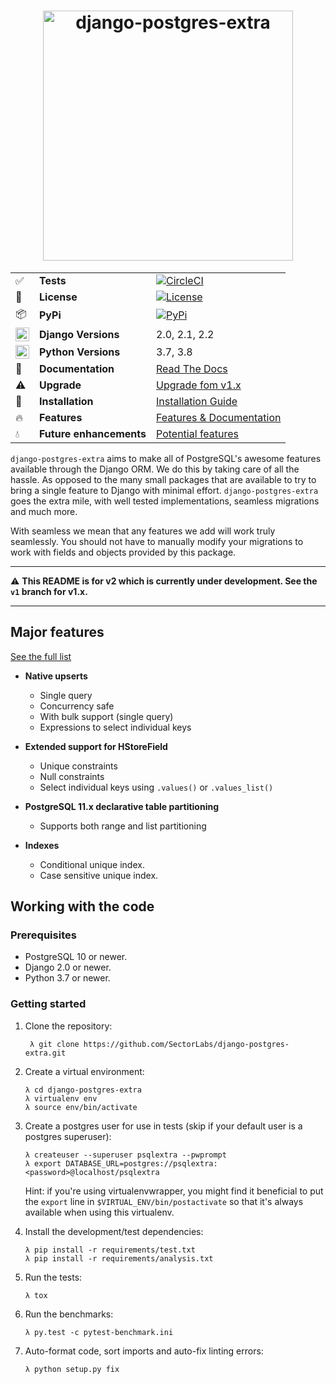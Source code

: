 <h1 align="center">
  <img width="400" src="https://i.imgur.com/79S6OVM.png" alt="django-postgres-extra">
</h1>
  
|  |  |  |
|--------------------|---------------------|-------------------------------------------------------------------------------------------------------------------------------------------------------------------------|
| :white_check_mark: | **Tests** | [![CircleCI](https://circleci.com/gh/SectorLabs/django-postgres-extra/tree/master.svg?style=svg)](https://circleci.com/gh/SectorLabs/django-postgres-extra/tree/master) |
| :memo: | **License** | [![License](https://img.shields.io/:license-mit-blue.svg)](http://doge.mit-license.org) |
| :package: | **PyPi** | [![PyPi](https://badge.fury.io/py/django-postgres-extra.svg)](https://pypi.python.org/pypi/django-postgres-extra) |
| <img src="https://icon-library.net/images/django-icon/django-icon-0.jpg" width="22px" height="22px" align="center" /> | **Django Versions** | 2.0, 2.1, 2.2 |
| <img src="http://www.iconarchive.com/download/i73027/cornmanthe3rd/plex/Other-python.ico" width="22px" height="22px" align="center" /> | **Python Versions** | 3.7, 3.8 |
| :book: | **Documentation** | [Read The Docs](https://django-postgres-extra.readthedocs.io) |
| :warning: | **Upgrade** | [Upgrade fom v1.x](https://django-postgres-extra.readthedocs.io/major-releases#v2x)
| :checkered_flag: | **Installation** | [Installation Guide](https://django-postgres-extra.readthedocs.io/#installation) |
| :fire: | **Features** | [Features & Documentation](https://django-postgres-extra.readthedocs.io/#features) |
| :droplet: | **Future enhancements** | [Potential features](https://github.com/SectorLabs/django-postgres-extra/issues?q=is%3Aopen+is%3Aissue+label%3Aenhancement) |

`django-postgres-extra` aims to make all of PostgreSQL's awesome features available through the Django ORM. We do this by taking care of all the hassle. As opposed to the many small packages that are available to try to bring a single feature to Django with minimal effort. ``django-postgres-extra`` goes the extra mile, with well tested implementations, seamless migrations and much more.

With seamless we mean that any features we add will work truly seamlessly. You should not have to manually modify your migrations to work with fields and objects provided by this package.

---

:warning: **This README is for v2 which is currently under development. See the `v1` branch for v1.x.**

---

## Major features

[See the full list](http://django-postgres-extra.readthedocs.io/#features)

* **Native upserts**

   * Single query
   * Concurrency safe
   * With bulk support (single query)
   * Expressions to select individual keys

* **Extended support for HStoreField**

   * Unique constraints
   * Null constraints
   * Select individual keys using ``.values()`` or ``.values_list()``

* **PostgreSQL 11.x declarative table partitioning**

   * Supports both range and list partitioning

* **Indexes**

   * Conditional unique index.
   * Case sensitive unique index.

## Working with the code
### Prerequisites

* PostgreSQL 10 or newer.
* Django 2.0 or newer.
* Python 3.7 or newer.

### Getting started

1. Clone the repository:

        λ git clone https://github.com/SectorLabs/django-postgres-extra.git

2. Create a virtual environment:

       λ cd django-postgres-extra
       λ virtualenv env
       λ source env/bin/activate

3. Create a postgres user for use in tests (skip if your default user is a postgres superuser):

       λ createuser --superuser psqlextra --pwprompt
       λ export DATABASE_URL=postgres://psqlextra:<password>@localhost/psqlextra

   Hint: if you're using virtualenvwrapper, you might find it beneficial to put
   the ``export`` line in ``$VIRTUAL_ENV/bin/postactivate`` so that it's always
   available when using this virtualenv.

4. Install the development/test dependencies:

       λ pip install -r requirements/test.txt
       λ pip install -r requirements/analysis.txt

5. Run the tests:

       λ tox

6. Run the benchmarks:

       λ py.test -c pytest-benchmark.ini

7. Auto-format code, sort imports and auto-fix linting errors:

       λ python setup.py fix
